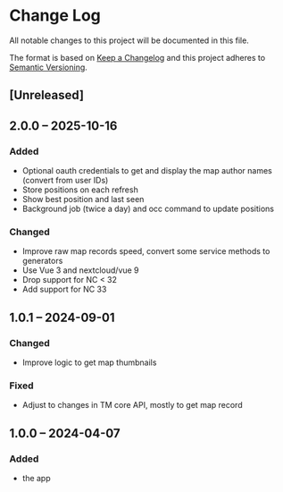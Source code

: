# Change Log
All notable changes to this project will be documented in this file.

The format is based on [Keep a Changelog](http://keepachangelog.com/)
and this project adheres to [Semantic Versioning](http://semver.org/).

## [Unreleased]

## 2.0.0 – 2025-10-16

### Added

- Optional oauth credentials to get and display the map author names (convert from user IDs)
- Store positions on each refresh
- Show best position and last seen
- Background job (twice a day) and occ command to update positions

### Changed

- Improve raw map records speed, convert some service methods to generators
- Use Vue 3 and nextcloud/vue 9
- Drop support for NC < 32
- Add support for NC 33

## 1.0.1 – 2024-09-01

### Changed

- Improve logic to get map thumbnails

### Fixed

- Adjust to changes in TM core API, mostly to get map record

## 1.0.0 – 2024-04-07

### Added

* the app
